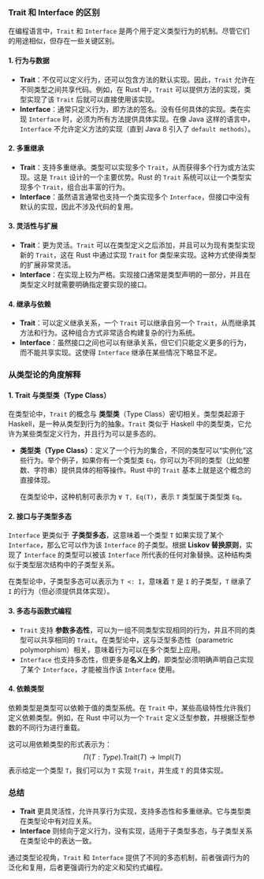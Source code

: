 

### Trait 和 Interface 的区别

在编程语言中，`Trait` 和 `Interface` 是两个用于定义类型行为的机制。尽管它们的用途相似，但存在一些关键区别。

#### 1. **行为与数据**
   - **Trait**：不仅可以定义行为，还可以包含方法的默认实现。因此，`Trait` 允许在不同类型之间共享代码。例如，在 Rust 中，`Trait` 可以提供方法的实现，类型实现了该 `Trait` 后就可以直接使用该实现。
   - **Interface**：通常只定义行为，即方法的签名。没有任何具体的实现。类在实现 `Interface` 时，必须为所有方法提供具体实现。在像 Java 这样的语言中，`Interface` 不允许定义方法的实现（直到 Java 8 引入了 `default methods`）。

#### 2. **多重继承**
   - **Trait**：支持多重继承。类型可以实现多个 `Trait`，从而获得多个行为或方法实现。这是 `Trait` 设计的一个主要优势。Rust 的 `Trait` 系统可以让一个类型实现多个 `Trait`，组合出丰富的行为。
   - **Interface**：虽然语言通常也支持一个类实现多个 `Interface`，但接口中没有默认的实现，因此不涉及代码的复用。

#### 3. **灵活性与扩展**
   - **Trait**：更为灵活。`Trait` 可以在类型定义之后添加，并且可以为现有类型实现新的 `Trait`，这在 Rust 中通过实现 `Trait` for 类型来实现。这种方式使得类型的扩展非常灵活。
   - **Interface**：在实现上较为严格。实现接口通常是类型声明的一部分，并且在类型定义时就需要明确指定要实现的接口。

#### 4. **继承与依赖**
   - **Trait**：可以定义继承关系，一个 `Trait` 可以继承自另一个 `Trait`，从而继承其方法和行为。这种组合方式非常适合构建复杂的行为系统。
   - **Interface**：虽然接口之间也可以有继承关系，但它们只能定义更多的行为，而不能共享实现。这使得 `Interface` 继承在某些情况下略显不足。

### 从类型论的角度解释

#### 1. **Trait 与类型类（Type Class）**
在类型论中，`Trait` 的概念与 **类型类**（Type Class）密切相关。类型类起源于 Haskell，是一种从类型到行为的抽象。`Trait` 类似于 Haskell 中的类型类，它允许为某些类型定义行为，并且行为可以是多态的。

- **类型类（Type Class）**：定义了一个行为的集合，不同的类型可以“实例化”这些行为。举个例子，如果你有一个类型类 `Eq`，你可以为不同的类型（比如整数、字符串）提供具体的相等操作。Rust 中的 `Trait` 基本上就是这个概念的直接体现。

    在类型论中，这种机制可表示为 `∀ T, Eq(T)`，表示 `T` 类型属于类型类 `Eq`。

#### 2. **接口与子类型多态**
`Interface` 更类似于 **子类型多态**，这意味着一个类型 `T` 如果实现了某个 `Interface`，那么它可以作为该 `Interface` 的子类型。根据 **Liskov 替换原则**，实现了 `Interface` 的类型可以被该 `Interface` 所代表的任何对象替换。这种结构类似于类型层次结构中的子类型关系。

在类型论中，子类型多态可以表示为 `T <: I`，意味着 `T` 是 `I` 的子类型，`T` 继承了 `I` 的行为（但必须提供具体实现）。

#### 3. **多态与函数式编程**
   - `Trait` 支持 **参数多态性**，可以为一组不同类型实现相同的行为，并且不同的类型可以共享相同的 `Trait`。在类型论中，这与泛型多态性（parametric polymorphism）相关，意味着行为可以在多个类型上应用。
   - `Interface` 也支持多态性，但更多是**名义上的**，即类型必须明确声明自己实现了某个 `Interface`，才能被当作该 `Interface` 使用。

#### 4. **依赖类型**
依赖类型是类型可以依赖于值的类型系统。在 `Trait` 中，某些高级特性允许我们定义依赖类型。例如，在 Rust 中可以为一个 `Trait` 定义泛型参数，并根据泛型参数的不同行为进行重载。

这可以用依赖类型的形式表示为：
$$
\Pi (T: Type) . \text{Trait}(T) \to \text{Impl}(T)
$$
表示给定一个类型 `T`，我们可以为 `T` 实现 `Trait`，并生成 `T` 的具体实现。

### 总结

- **Trait** 更具灵活性，允许共享行为实现，支持多态性和多重继承。它与类型类在类型论中有对应关系。
- **Interface** 则倾向于定义行为，没有实现，适用于子类型多态，与子类型关系在类型论中的表达一致。

通过类型论视角，`Trait` 和 `Interface` 提供了不同的多态机制，前者强调行为的泛化和复用，后者更强调行为的定义和契约式编程。